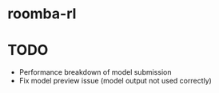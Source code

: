 # roomba-rl

# TODO

- Performance breakdown of model submission
- Fix model preview issue (model output not used correctly)
